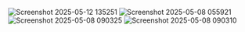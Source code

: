 ![Screenshot 2025-05-12 135251](https://github.com/user-attachments/assets/da567dc6-c001-4320-b53a-079477e2f1f1)
![Screenshot 2025-05-08 055921](https://github.com/user-attachments/assets/dc1a06ba-2f0c-434a-bff1-9a5dbeb1595d)
![Screenshot 2025-05-08 090325](https://github.com/user-attachments/assets/88ba058d-88fc-4e68-9ac6-98c22125ae49)
![Screenshot 2025-05-08 090310](https://github.com/user-attachments/assets/d77b52e8-98f7-464f-abc5-33cafd9a1a4d)

